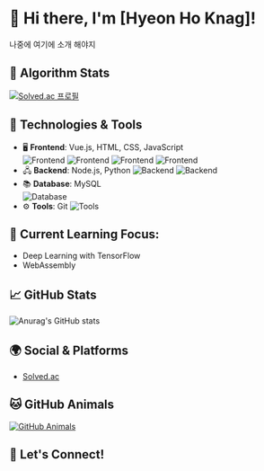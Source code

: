 # 👋 Hi there, I'm [Hyeon Ho Knag]!

나중에 여기에 소개 해야지

## 🎯 Algorithm Stats
[![Solved.ac 프로필](http://mazassumnida.wtf/api/v2/generate_badge?boj=hhwj2280)](https://solved.ac/hhwj2280)

## 🔧 Technologies & Tools
- 🖥️ **Frontend**: Vue.js, HTML, CSS, JavaScript  
  ![Frontend](https://img.shields.io/badge/Vue-4FC08D?style=flat&logo=vue.js&logoColor=white)
  ![Frontend](https://img.shields.io/badge/HTML-E34F26?style=flat&logo=html5&logoColor=white)
  ![Frontend](https://img.shields.io/badge/CSS-1572B6?style=flat&logo=css3&logoColor=white)
  ![Frontend](https://img.shields.io/badge/JavaScript-F7DF1E?style=flat&logo=javascript&logoColor=black)
- 🖧 **Backend**: Node.js, Python
  ![Backend](https://img.shields.io/badge/Node.js-339933?style=flat&logo=node.js&logoColor=white)
  ![Backend](https://img.shields.io/badge/Python-3776AB?style=flat&logo=python&logoColor=white)
- 📚 **Database**: MySQL  
  ![Database](https://img.shields.io/badge/MySQL-4479A1?style=flat&logo=mysql&logoColor=white)
- ⚙️ **Tools**: Git
  ![Tools](https://img.shields.io/badge/Git-F05032?style=flat&logo=git&logoColor=white)

## 🌱 Current Learning Focus:
- Deep Learning with TensorFlow
- WebAssembly

## 📈 GitHub Stats
![Anurag's GitHub stats](https://github-readme-stats.vercel.app/api?username=hhwj2280b&show_icons=true&theme=radical)

## 🌍 Social & Platforms
- [Solved.ac](https://solved.ac/hhwj2280)

## 🐱 GitHub Animals
<a href="https://github.com/devxb/gitanimals">
  <img src="https://render.gitanimals.org/farms/{hinoyat}" alt="GitHub Animals"/>
</a>

## 💬 Let's Connect!
